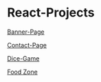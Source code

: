 # React-Projects


<a href="https://banner-page.vercel.app/">Banner-Page</a>
<br/>

<a href="https://react-projects-blue-three.vercel.app/">Contact-Page</a>
<br/>

<a href="https://react-projects-bt76.vercel.app/">Dice-Game</a>
<br/>

<a href="https://react-projects-xetd.vercel.app/">Food Zone</a>
